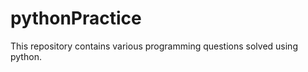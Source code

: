 pythonPractice
==============

This repository contains various programming questions solved using python.
